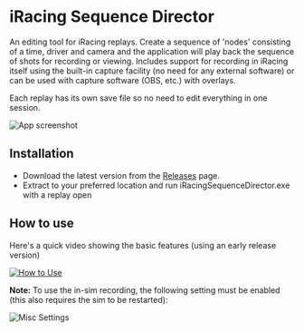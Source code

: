 # iRacing Sequence Director

An editing tool for iRacing replays. Create a sequence of 'nodes' consisting of a time, driver and camera and the application will play back the sequence of shots for recording or viewing. Includes support for recording in iRacing itself using the built-in capture facility (no need for any external software) or can be used with capture software (OBS, etc.) with overlays.

Each replay has its own save file so no need to edit everything in one session.

![App screenshot](https://i.ibb.co/Cz2zW4t/Main.png)

## Installation

- Download the latest version from the [Releases](https://github.com/GetUpKidAK/iRacingSequenceDirector/releases) page. 
- Extract to your preferred location and run iRacingSequenceDirector.exe with a replay open

## How to use

Here's a quick video showing the basic features (using an early release version)

[![How to Use](http://img.youtube.com/vi/7DBsk7VQ1dU/0.jpg)](https://www.youtube.com/watch?v=7DBsk7VQ1dU)

**Note:** To use the in-sim recording, the following setting must be enabled (this also requires the sim to be restarted):

![Misc Settings](https://i.ibb.co/Rppt27d/Misc-Settings.jpg)
